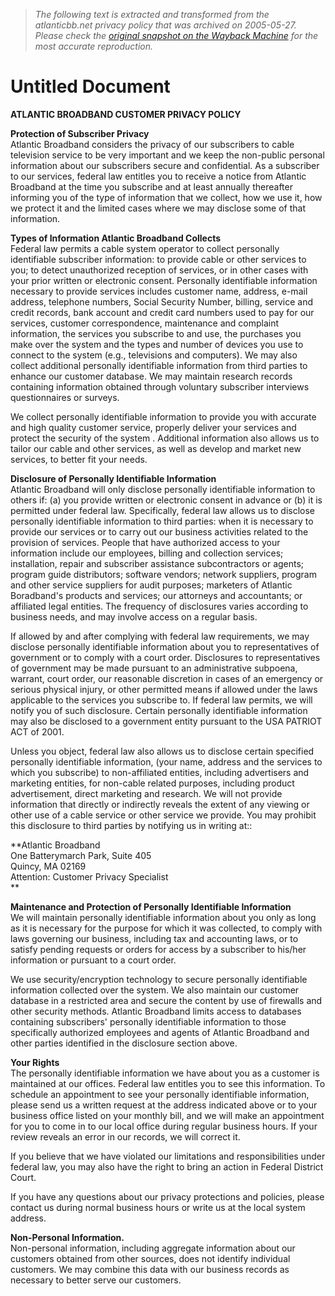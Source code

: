 > *The following text is extracted and transformed from the atlanticbb.net privacy policy that was archived on 2005-05-27. Please check the [original snapshot on the Wayback Machine](https://web.archive.org/web/20050527060053id_/http%3A//www.atlanticbb.com/subprotectionpolicy.html) for the most accurate reproduction.*

# Untitled Document

  
**ATLANTIC BROADBAND CUSTOMER PRIVACY POLICY**

**Protection of Subscriber Privacy**   
Atlantic Broadband considers the privacy of our subscribers to cable television service to be very important and we keep the non-public personal information about our subscribers secure and confidential. As a subscriber to our services, federal law entitles you to receive a notice from Atlantic Broadband at the time you subscribe and at least annually thereafter informing you of the type of information that we collect, how we use it, how we protect it and the limited cases where we may disclose some of that information. 

**Types of Information Atlantic Broadband Collects**   
Federal law permits a cable system operator to collect personally identifiable subscriber information: to provide cable or other services to you; to detect unauthorized reception of services, or in other cases with your prior written or electronic consent. Personally identifiable information necessary to provide services includes customer name, address, e-mail address, telephone numbers, Social Security Number, billing, service and credit records, bank account and credit card numbers used to pay for our services, customer correspondence, maintenance and complaint information, the services you subscribe to and use, the purchases you make over the system and the types and number of devices you use to connect to the system (e.g., televisions and computers). We may also collect additional personally identifiable information from third parties to enhance our customer database. We may maintain research records containing information obtained through voluntary subscriber interviews questionnaires or surveys. 

We collect personally identifiable information to provide you with accurate and high quality customer service, properly deliver your services and protect the security of the system . Additional information also allows us to tailor our cable and other services, as well as develop and market new services, to better fit your needs. 

**Disclosure of Personally Identifiable Information**   
Atlantic Broadband will only disclose personally identifiable information to others if: (a) you provide written or electronic consent in advance or (b) it is permitted under federal law. Specifically, federal law allows us to disclose personally identifiable information to third parties: when it is necessary to provide our services or to carry out our business activities related to the provision of services. People that have authorized access to your information include our employees, billing and collection services; installation, repair and subscriber assistance subcontractors or agents; program guide distributors; software vendors; network suppliers, program and other service suppliers for audit purposes; marketers of Atlantic Boradband's products and services; our attorneys and accountants; or affiliated legal entities. The frequency of disclosures varies according to business needs, and may involve access on a regular basis. 

If allowed by and after complying with federal law requirements, we may disclose personally identifiable information about you to representatives of government or to comply with a court order. Disclosures to representatives of government may be made pursuant to an administrative subpoena, warrant, court order, our reasonable discretion in cases of an emergency or serious physical injury, or other permitted means if allowed under the laws applicable to the services you subscribe to. If federal law permits, we will notify you of such disclosure. Certain personally identifiable information may also be disclosed to a government entity pursuant to the USA PATRIOT ACT of 2001. 

Unless you object, federal law also allows us to disclose certain specified personally identifiable information, (your name, address and the services to which you subscribe) to non-affiliated entities, including advertisers and marketing entities, for non-cable related purposes, including product advertisement, direct marketing and research. We will not provide information that directly or indirectly reveals the extent of any viewing or other use of a cable service or other service we provide. You may prohibit this disclosure to third parties by notifying us in writing at:: 

**Atlantic Broadband  
One Batterymarch Park, Suite 405  
Quincy, MA 02169  
Attention: Customer Privacy Specialist  
**

**Maintenance and Protection of Personally Identifiable Information**   
We will maintain personally identifiable information about you only as long as it is necessary for the purpose for which it was collected, to comply with laws governing our business, including tax and accounting laws, or to satisfy pending requests or orders for access by a subscriber to his/her information or pursuant to a court order. 

We use security/encryption technology to secure personally identifiable information collected over the system. We also maintain our customer database in a restricted area and secure the content by use of firewalls and other security methods. Atlantic Broadband limits access to databases containing subscribers' personally identifiable information to those specifically authorized employees and agents of Atlantic Broadband and other parties identified in the disclosure section above. 

**Your Rights**   
The personally identifiable information we have about you as a customer is maintained at our offices. Federal law entitles you to see this information. To schedule an appointment to see your personally identifiable information, please send us a written request at the address indicated above or to your business office listed on your monthly bill, and we will make an appointment for you to come in to our local office during regular business hours. If your review reveals an error in our records, we will correct it. 

If you believe that we have violated our limitations and responsibilities under federal law, you may also have the right to bring an action in Federal District Court. 

If you have any questions about our privacy protections and policies, please contact us during normal business hours or write us at the local system address. 

**Non-Personal Information.**   
Non-personal information, including aggregate information about our customers obtained from other sources, does not identify individual customers. We may combine this data with our business records as necessary to better serve our customers. 
